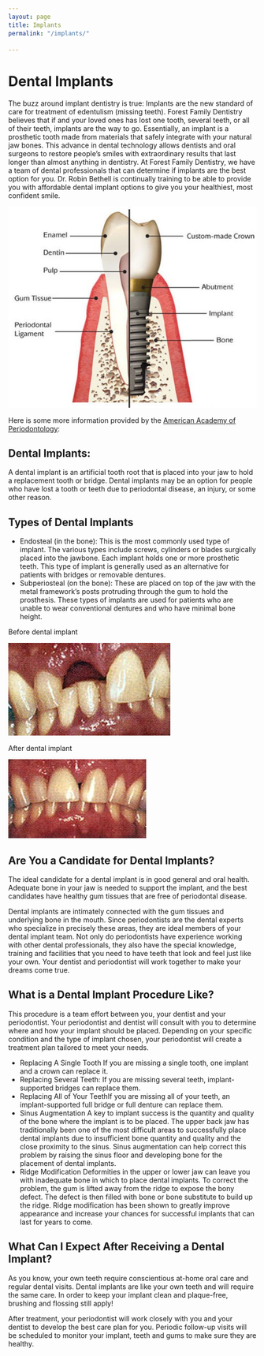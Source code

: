 ```yaml
---
layout: page
title: Implants
permalink: "/implants/"

---
```

# Dental Implants

The buzz around implant dentistry is true: Implants are the new standard of care for treatment of edentulism (missing teeth). Forest Family Dentistry believes that if and your loved ones has lost one tooth, several teeth, or all of their teeth, implants are the way to go. Essentially, an implant is a prosthetic tooth made from materials that safely integrate with your natural jaw bones. This advance in dental technology allows dentists and oral surgeons to restore people’s smiles with extraordinary results that last longer than almost anything in dentistry. At Forest Family Dentistry, we have a team of dental professionals that can determine if implants are the best option for you. Dr. Robin Bethell is continually training to be able to provide you with affordable dental implant options to give you your healthiest, most confident smile.

![](/assets/uploads/implant1.jpg)

Here is some more information provided by the [American Academy of Periodontology](http://www.perio.org/consumer/dental-implants):

## Dental Implants:

A dental implant is an artificial tooth root that is placed into your jaw to hold a replacement tooth or bridge. Dental implants may be an option for people who have lost a tooth or teeth due to periodontal disease, an injury, or some other reason.

## Types of Dental Implants

* Endosteal (in the bone): This is the most commonly used type of implant. The various types include screws, cylinders or blades surgically placed into the jawbone. Each implant holds one or more prosthetic teeth. This type of implant is generally used as an alternative for patients with bridges or removable dentures.
* Subperiosteal (on the bone): These are placed on top of the jaw with the metal framework’s posts protruding through the gum to hold the prosthesis. These types of implants are used for patients who are unable to wear conventional dentures and who have minimal bone height.

Before dental implant

![](/assets/uploads/implant2.jpg)

After dental implant

![](/assets/uploads/implant3.jpg)

## Are You a Candidate for Dental Implants?

The ideal candidate for a dental implant is in good general and oral health. Adequate bone in your jaw is needed to support the implant, and the best candidates have healthy gum tissues that are free of periodontal disease.​

Dental implants are intimately connected with the gum tissues and underlying bone in the mouth. Since periodontists are the dental experts who specialize in precisely these areas, they are ideal members of your dental implant team. Not only do periodontists have experience working with other dental professionals, they also have the special knowledge, training and facilities that you need to have teeth that look and feel just like your own. Your dentist and periodontist will work together to make your dreams come true.

## What is a Dental Implant Procedure Like?

This procedure is a team effort between you, your dentist and your periodontist. Your periodontist and dentist will consult with you to determine where and how your implant should be placed. Depending on your specific condition and the type of implant chosen, your periodontist will create a treatment plan tailored to meet your needs.

* Replacing A Single Tooth If you are missing a single tooth, one implant and a crown can replace it.
* Replacing Several Teeth: If you are missing several teeth, implant-supported bridges can replace them.
* Replacing All of Your TeethIf you are missing all of your teeth, an implant-supported full bridge or full denture can replace them.
* Sinus Augmentation A key to implant success is the quantity and quality of the bone where the implant is to be placed. The upper back jaw has traditionally been one of the most difficult areas to successfully place dental implants due to insufficient bone quantity and quality and the close proximity to the sinus. Sinus augmentation can help correct this problem by raising the sinus floor and developing bone for the placement of dental implants.
* Ridge Modification Deformities in the upper or lower jaw can leave you with inadequate bone in which to place dental implants. To correct the problem, the gum is lifted away from the ridge to expose the bony defect. The defect is then filled with bone or bone substitute to build up the ridge. Ridge modification has been shown to greatly improve appearance and increase your chances for successful implants that can last for years to come.

## What Can I Expect After Receiving a Dental Implant?

As you know, your own teeth require conscientious at-home oral care and regular dental visits. Dental implants are like your own teeth and will require the same care. In order to keep your implant clean and plaque-free, brushing and flossing still apply!

After treatment, your periodontist will work closely with you and your dentist to develop the best care plan for you. Periodic follow-up visits will be scheduled to monitor your implant, teeth and gums to make sure they are healthy.